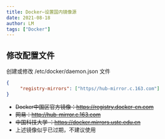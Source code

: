 ```yaml
---
title: Docker—设置国内镜像源
date: 2021-08-18
author: LM
tags: ["Docker"]
---
```


## 修改配置文件

创建或修改 /etc/docker/daemon.json 文件

```json
{
     "registry-mirrors": ["https//hub-mirror.c.163.com"]
}
```

- ~~Docker中国区官方镜像：https://registry.docker-cn.com~~
- ~~网易：http://hub-mirror.c.163.com~~
- ~~中国科技大学 ：https://docker.mirrors.ustc.edu.cn~~
- 上述镜像似乎已过期，不建议使用

